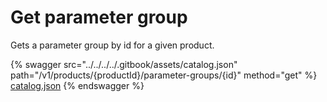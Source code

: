 # Get parameter group

Gets a parameter group by id for a given product.

{% swagger src="../../../../.gitbook/assets/catalog.json" path="/v1/products/{productId}/parameter-groups/{id}" method="get" %}
[catalog.json](../../../../.gitbook/assets/catalog.json)
{% endswagger %}
